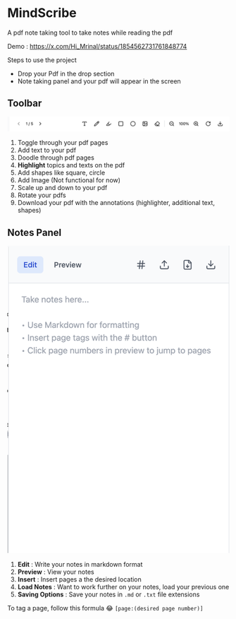 # MindScribe 
A pdf note taking tool to take notes while reading the pdf

Demo : https://x.com/Hi_Mrinal/status/1854562731761848774

Steps to use the project 
- Drop your Pdf in the drop section 
- Note taking panel and your pdf will appear in the screen

## Toolbar

![](/public/toolbar.png)

1. Toggle through your pdf pages
2. Add text to your pdf
3. Doodle through pdf pages 
4. __Highlight__ topics and texts on the pdf
5. Add shapes like square, circle
6. Add Image (Not functional for now)
7. Scale up and down to your pdf
8. Rotate your pdfs
9. Download your pdf with the annotations (highlighter, additional text, shapes)

## Notes Panel

![](/public/notespanel.png)

1. __Edit__ : Write your notes in markdown format
2. __Preview__ : View your notes
3. __Insert__ : Insert pages a the desired location
4. __Load Notes__ : Want to work further on your notes, load your previous one 
5. __Saving Options__ : Save your notes in `.md` or `.txt` file extensions

To tag a page, follow this formula 😂 `[page:(desired page number)]`